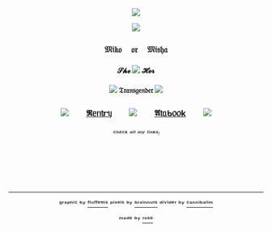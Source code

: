 <div align="center">

![](https://64.media.tumblr.com/efd72797b79dcafd8a7dc2f9efd9f873/02d8440fb42d1d9a-52/s1280x1920/2bf15d4f7b6729a50e3affd6c8e3d38c44c792b5.pnj)

![](https://64.media.tumblr.com/3392eba493044d5044a523ec5e312846/ac2d1016cc2f5479-ee/s640x960/465997b0afa7fb31a656d8f07a5b3e609bf01067.pnj)

### 𝔐𝔦𝔨𝔬ㅤ 𝔬𝔯ㅤ 𝔐𝔦𝔰𝔥𝔞

#### 𝓢𝓱𝓮 ![](https://64.media.tumblr.com/1c7b7ce14c30591acd981d285bfe4e65/b446c5c66747859d-f0/s75x75_c1/54c4d33c4b9a3fb558428cde8a71bdc235bba98b.gifv) 𝓗𝓮𝓻

#### ![](https://64.media.tumblr.com/64f3c7cf5efe6050a14dafe4e0f44e5a/b446c5c66747859d-8f/s75x75_c1/5fb3dd3a5ecc77a896b55edd9bcb2087c872ab9e.gifv) 𝔗𝔯𝔞𝔫𝔰𝔤𝔢𝔫𝔡𝔢𝔯 ![](https://64.media.tumblr.com/64f3c7cf5efe6050a14dafe4e0f44e5a/b446c5c66747859d-8f/s75x75_c1/5fb3dd3a5ecc77a896b55edd9bcb2087c872ab9e.gifv)

### ![](https://64.media.tumblr.com/0eb81fa1cfd6ae1f82808abdfb6945b9/b446c5c66747859d-28/s75x75_c1/693a78a6763004186602ef491e6104795ac057a2.gifv)  ㅤㅤ[𝕽ᥱᥒ𝗍rᥡ](https://rentry.co/nikomish)  ㅤㅤ![](https://64.media.tumblr.com/0eb81fa1cfd6ae1f82808abdfb6945b9/b446c5c66747859d-28/s75x75_c1/693a78a6763004186602ef491e6104795ac057a2.gifv)  ㅤㅤ[𝕬𝗍ᥲᑲ᥆᥆k](https://nikothecreature.atabook.org/)  ㅤㅤ![](https://64.media.tumblr.com/0eb81fa1cfd6ae1f82808abdfb6945b9/b446c5c66747859d-28/s75x75_c1/693a78a6763004186602ef491e6104795ac057a2.gifv)


###### ᶜʰᵉᶜᵏ ᵃˡˡ ᵐʸ ˡⁱⁿᵏˢᵎ
 ㅤㅤ ㅤㅤ ㅤㅤ ㅤㅤ ㅤㅤ ㅤㅤ ㅤㅤ ㅤㅤ ㅤㅤ ㅤㅤ ㅤㅤ ㅤㅤ ㅤㅤ ㅤㅤ ㅤㅤ ㅤㅤ ㅤㅤ ㅤㅤ ㅤㅤ ㅤㅤ ㅤㅤ ㅤㅤ ㅤㅤ ㅤㅤ ㅤㅤ ㅤㅤ ㅤㅤ ㅤㅤ ㅤㅤ ㅤㅤ ㅤㅤ ㅤㅤ ㅤㅤ ㅤㅤ ㅤㅤ ㅤㅤ ㅤㅤ ㅤㅤ ㅤㅤ ㅤㅤ ㅤㅤ ㅤㅤ ㅤㅤ ㅤㅤ ㅤㅤ ㅤㅤ 

---

ᵍʳᵃᵖʰⁱᶜ ᵇʸ [ᶠˡᵘᶠᶠᵉᵗᵗⁱˢ](https://www.tumblr.com/fluffettis) ᵖⁱˣᵉˡˢ ᵇʸ [ᵇʳᵃⁱⁿⁿᵘᵗˢ](https://www.tumblr.com/brainnuts) ᵈⁱᵛⁱᵈᵉʳ ᵇʸ [ᶜᵃⁿⁿⁱᵇᵃˡⁱᵐ](https://www.tumblr.com/cannibalim)

ᵐᵃᵈᵉ ᵇʸ [ʳᵒˢᵉ](https://github.com/FurinaTheFountain)
